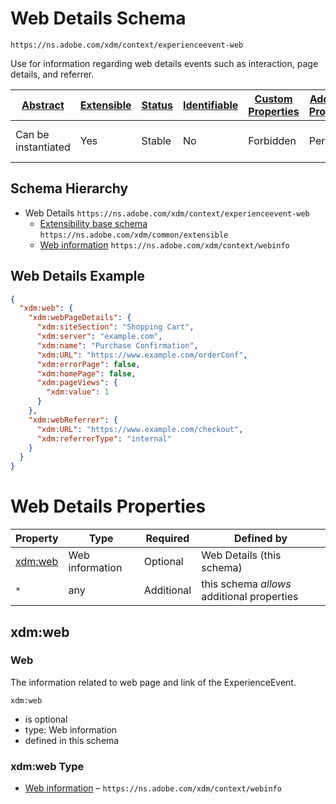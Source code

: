 
# Web Details Schema

```
https://ns.adobe.com/xdm/context/experienceevent-web
```

Use for information regarding web details events such as interaction, page details, and referrer.

| [Abstract](../../../abstract.md) | [Extensible](../../../extensions.md) | [Status](../../../status.md) | [Identifiable](../../../id.md) | [Custom Properties](../../../extensions.md) | [Additional Properties](../../../extensions.md) | Defined In |
|----------------------------------|--------------------------------------|------------------------------|--------------------------------|---------------------------------------------|-------------------------------------------------|------------|
| Can be instantiated | Yes | Stable | No | Forbidden | Permitted | [mixins/experience-event/experienceevent-web.schema.json](mixins/experience-event/experienceevent-web.schema.json) |
## Schema Hierarchy

* Web Details `https://ns.adobe.com/xdm/context/experienceevent-web`
  * [Extensibility base schema](../../datatypes/extensible.schema.md) `https://ns.adobe.com/xdm/common/extensible`
  * [Web information](../../datatypes/webinfo.schema.md) `https://ns.adobe.com/xdm/context/webinfo`


## Web Details Example
```json
{
  "xdm:web": {
    "xdm:webPageDetails": {
      "xdm:siteSection": "Shopping Cart",
      "xdm:server": "example.com",
      "xdm:name": "Purchase Confirmation",
      "xdm:URL": "https://www.example.com/orderConf",
      "xdm:errorPage": false,
      "xdm:homePage": false,
      "xdm:pageViews": {
        "xdm:value": 1
      }
    },
    "xdm:webReferrer": {
      "xdm:URL": "https://www.example.com/checkout",
      "xdm:referrerType": "internal"
    }
  }
}
```

# Web Details Properties

| Property | Type | Required | Defined by |
|----------|------|----------|------------|
| [xdm:web](#xdmweb) | Web information | Optional | Web Details (this schema) |
| `*` | any | Additional | this schema *allows* additional properties |

## xdm:web
### Web

The information related to web page and link of the ExperienceEvent.

`xdm:web`
* is optional
* type: Web information
* defined in this schema

### xdm:web Type


* [Web information](../../datatypes/webinfo.schema.md) – `https://ns.adobe.com/xdm/context/webinfo`




